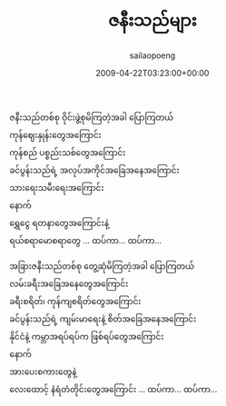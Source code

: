 ﻿---
_last_editor_used_jetpack: block-editor
_publicize_job_id: "59375262519"
_wp_old_date: "2021-06-09"
author: sailaopoeng
categories:
  - poems
date: "2009-04-22T03:23:00+00:00"
parent_post_id: null
post_id: "210"
timeline_notification: "1623210083"
title: ဇနီးသည်များ
url: /2009/04/22/ဇနီးသည်များ/

---
ဇနီးသည်တစ်စု ဝိုင်းဖွဲ့စုမိကြတဲ့အခါ ပြောကြတယ်  
ကုန်ဈေးနှုန်းတွေအကြောင်း  
ကုန်စည် ပစ္စည်းသစ်တွေအကြောင်း  
ခင်ပွန်းသည်ရဲ့ အလုပ်အကိုင်အခြေအနေအကြောင်း  
သားရေးသမီးရေးအကြောင်း  
နောက်  
ရွှေငွေ ရတနာတွေအကြောင်းနဲ့  
ရယ်စရာမောစရာတွေ … ထပ်ကာ… ထပ်ကာ…

အခြားဇနီးသည်တစ်စု တွေ့ဆုံမိကြတဲ့အခါ ပြောကြတယ်  
လမ်းခရီးအခြေအနေတွေအကြောင်း  
ခရီးစရိတ်၊ ကုန်ကျစရိတ်တွေအကြောင်း  
ခင်ပွန်းသည်ရဲ့ ကျမ်းမာရေးနဲ့ စိတ်အခြေအနေအကြောင်း  
နိုင်ငံနဲ့ ကမ္ဘာအရပ်ရပ်က ဖြစ်ရပ်တွေအကြောင်း  
နောက်  
အားပေးစကားတွေနဲ့  
လေးထောင့် နံရံတံတိုင်းတွေအကြောင်း … ထပ်ကာ… ထပ်ကာ…
